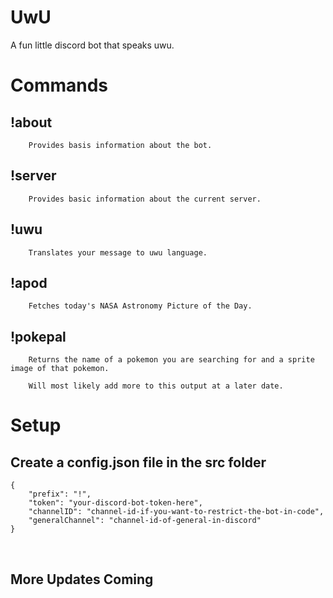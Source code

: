 # UwU
A fun little discord bot that speaks uwu.

# Commands

## !about
        Provides basis information about the bot.

## !server
        Provides basic information about the current server.

## !uwu
        Translates your message to uwu language.

## !apod
        Fetches today's NASA Astronomy Picture of the Day.

## !pokepal
        Returns the name of a pokemon you are searching for and a sprite image of that pokemon.

        Will most likely add more to this output at a later date.

# Setup

## Create a config.json file in the src folder

    {
        "prefix": "!",
        "token": "your-discord-bot-token-here",
        "channelID": "channel-id-if-you-want-to-restrict-the-bot-in-code",
        "generalChannel": "channel-id-of-general-in-discord"
    }

<br>

## More Updates Coming